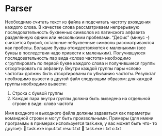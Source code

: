 # Parser
Необходимо считать текст из файла и подсчитать частоту вхождения каждого слова.
В качестве слова рассматриваем непрерывную последовательность буквенных символов из латинского
алфавита разделённую одним или несколькими пробелами. “Дефис” (минус -) считается буквой, остальные
небуквенные символы рассматриваются как пробелы. Большие буквы отождествляются с маленькими (все
буквы в последствии надо привести к маленьким).
Получившуюся последовательность пар вида «слово частота» необходимо сгруппировать по первой букве
каждого слова и получившиеся группы отсортировать по алфавиту. Внутри каждой группы пары «слово
частота» должны быть отсортированы по убыванию частоты.
Результат необходимо вывести в другой файл следующим образом: для каждой группы необходимо
вывести:
1. Строка с буквой группы
2. Каждая пара внутри группы должна быть выведена на отдельной строке в виде: слово частота

Имя входного и выходного файла должны задаваться как параметры командной строки и могут быть
произвольными. Примеры (для имени программы в примерах используется task.exe, у вас может быть что-
то другое):
 task.exe input.txt result.txt
 task.exe i.txt o.txt
